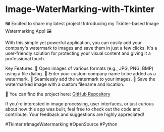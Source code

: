 # Image-WaterMarking-with-Tkinter

🖼️ Excited to share my latest project! Introducing my Tkinter-based Image Watermarking App! 🖼️

With this simple yet powerful application, you can easily add your company's watermark to images and save them in just a few clicks. It's a user-friendly solution for protecting your visual content and giving it a professional touch.

Key Features:
🌟 Open images of various formats (e.g., JPG, PNG, BMP) using a file dialog.
🌟 Enter your custom company name to be added as a watermark.
🌟 Seamlessly add the watermark to your images.
🌟 Save the watermarked image with a custom filename and location.

🔗 You can find the project here: [GitHub Repository]([https://github.com/your-username/tkinter-image-watermark-app](https://github.com/irshadirshu0722/Image-WaterMarking-with-Tkinter/new/main?readme=1))

If you're interested in image processing, user interfaces, or just curious about how this app was built, feel free to check out the code and contribute. Your feedback and suggestions are highly appreciated! 

#Tkinter #ImageWatermarking #OpenSource #Python
